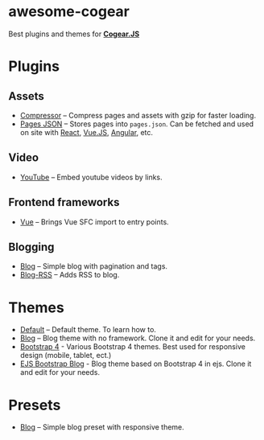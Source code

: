# awesome-cogear

Best plugins and themes for [**Cogear.JS**](https://cogearjs.org)

# Plugins

## Assets

* [Compressor](https://github.com/codemotion/cogear-plugin-compressor) – Compress pages and assets with gzip for faster loading. 
* [Pages JSON](https://github.com/codemotion/cogear-plugin-pages-json) – Stores pages into `pages.json`. Can be fetched and used on site with [React](https://reactjs.org), [Vue.JS](https://vuejs.org), [Angular](https://angular.io), etc.

## Video

* [YouTube](https://github.com/codemotion/cogear-plugin-youtube) – Embed youtube videos by links.

## Frontend frameworks
* [Vue](https://github.com/codemotion/cogear-plugin-vue) – Brings Vue SFC import to entry points.

## Blogging

* [Blog](https://github.com/codemotion/cogear-plugin-blog) – Simple blog with pagination and tags.
* [Blog-RSS](https://github.com/codemotion/cogear-plugin-blog-rss) – Adds RSS to blog.

# Themes

* [Default](https://github.com/codemotion/cogear-theme-default) – Default theme. To learn how to.
* [Blog](https://github.com/codemotion/cogear-theme-blog) – Blog theme with no framework. Clone it and edit for your needs.
* [Bootstrap 4](https://github.com/codemotion/awesome-cogear) - Various Bootstrap 4 themes. Best used for responsive design (mobile, tablet, ect.)
* [EJS Bootstrap Blog](https://github.com/dtslvr/cogear-theme-ejs-bootstrap-blog) - Blog theme based on Bootstrap 4 in ejs. Clone it and edit for your needs.

# Presets

* [Blog](https://github.com/codemotion/cogear-preset-blog) – Simple blog preset with responsive theme.

